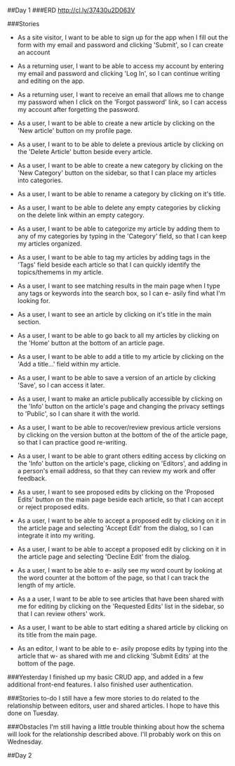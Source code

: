 ##Day 1
###ERD
http://cl.ly/37430u2D063V

###Stories

- As a site visitor, I want to be able to sign up for the app when I fill out the form with my email and password and clicking 'Submit', so I can create an account

- As a returning user, I want to be able to access my account by entering my email and password and clicking 'Log In', so I can continue writing and editing on the app.

- As a returning user, I want to receive an email that allows me to change my password when I click on the 'Forgot password' link, so I can access my account after forgetting the password.

- As a user, I want to be able to create a new article by clicking on the 'New article' button on my profile page.

- As a user, I want to to be able to delete a previous article by clicking on the 'Delete Article' button beside every article.

- As a user, I want to be able to create a new category by clicking on the 'New Category' button on the sidebar, so that I can place my articles into categories.

- As a user, I want to be able to rename a category by clicking on it's title.

- As a user, I want to be able to delete any empty categories by clicking on the delete link within an empty category.

- As a user, I want to be able to categorize my article by adding them to any of my categories by typing in the 'Category' field, so that I can keep my articles organized.

- As a user, I want to be able to tag my articles by adding tags in the 'Tags' field beside each article so that I can quickly identify the topics/themems in my article.

- As a user, I want to see matching results in the main page when I type any tags or keywords into the search box, so I can e- asily find what I'm looking for.

- As a user, I want to see an article by clicking on it's title in the main section.

- As a user, I want to be able to go back to all my articles by clicking on the 'Home' button at the bottom of an article page.

- As a user, I want to be able to add a title to my article by clicking on the 'Add a title...' field within my article.

- As a user, I want to be able to save a version of an article by clicking 'Save', so I can access it later.

- As a user, I want to make an article publically accessible by clicking on the 'Info' button on the article's page and changing the privacy settings to 'Public', so I can share it with the world.

- As a user, I want to be able to recover/review previous article versions by clicking on the version button at the bottom of the of the article page, so that I can practice good re-writing.

- As a user, I want to be able to grant others editing access by clicking on the 'Info' button on the article's page, clicking on 'Editors', and adding in a person's email address, so that they can review my work and offer feedback.

- As a user, I want to see proposed edits by clicking on the 'Proposed Edits' button on the main page beside each article, so that I can accept or reject proposed edits.

- As a user, I want to be able to accept a proposed edit by clicking on it in the article page and selecting 'Accept Edit' from the dialog, so I can integrate it into my writing.

- As a user, I want to be able to accept a proposed edit by clicking on it in the article page and selecting 'Decline Edit' from the dialog.

- As a user, I want to be able to e- asily see my word count by looking at the word counter at the bottom of the page, so that I can track the length of my article.

- As a a user, I want to be able to see articles that have been shared with me for editing by clicking on the 'Requested Edits' list in the sidebar, so that I can review others' work.

- As a user, I want to be able to start editing a shared article by clicking on its title from the main page.

- As an editor, I want to be able to e- asily propose edits by typing into the article that w- as shared with me and clicking 'Submit Edits' at the bottom of the page.

###Yesterday
I finished up my basic CRUD app, and added in a few additional front-end features. I also finished user authentication.

###Stories to-do
I still have a few more stories to do related to the relationship between editors, user and shared articles. I hope to have this done on Tuesday.

###Obstacles
I'm still having a little trouble thinking about how the schema will look for the relationship described above. I'll probably work on this on Wednesday.

##Day 2
###






